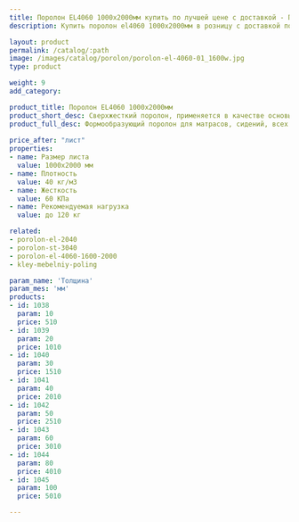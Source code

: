 ```yaml
---
title: Поролон EL4060 1000х2000мм купить по лучшей цене с доставкой - Поролоныч
description: Купить поролон el4060 1000х2000мм в розницу с доставкой по Москве в интернет-магазине Поролоныча.

layout: product
permalink: /catalog/:path
image: /images/catalog/porolon/porolon-el-4060-01_1600w.jpg
type: product

weight: 9
add_category: 

product_title: Поролон EL4060 1000х2000мм
product_short_desc: Сверхжесткий поролон, применяется в качестве основы для матрасов, сидений диванов и т.д.
product_full_desc: Формообразующий поролон для матрасов, сидений, всех элементов диванов и т.д. Рекомендуется использовать в качестве основного (несущего) слоя матрасов и диванов в комбинации со смягчающим слоем из поролона другой марки. Отличается долговечностью и комфортностью.
        
price_after: "лист"
properties:
- name: Размер листа
  value: 1000х2000 мм
- name: Плотность
  value: 40 кг/м3
- name: Жесткость
  value: 60 КПа
- name: Рекомендуемая нагрузка
  value: до 120 кг

related:
- porolon-el-2040
- porolon-st-3040
- porolon-el-4060-1600-2000
- kley-mebelniy-poling

param_name: 'Толщина'
param_mes: 'мм'
products:
- id: 1038
  param: 10
  price: 510
- id: 1039
  param: 20
  price: 1010
- id: 1040
  param: 30
  price: 1510
- id: 1041
  param: 40
  price: 2010
- id: 1042
  param: 50
  price: 2510
- id: 1043
  param: 60
  price: 3010
- id: 1044
  param: 80
  price: 4010
- id: 1045
  param: 100
  price: 5010

---
```


